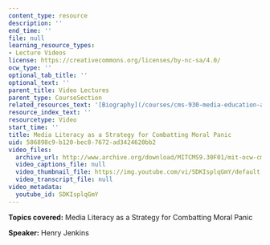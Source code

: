 ```yaml
---
content_type: resource
description: ''
end_time: ''
file: null
learning_resource_types:
- Lecture Videos
license: https://creativecommons.org/licenses/by-nc-sa/4.0/
ocw_type: ''
optional_tab_title: ''
optional_text: ''
parent_title: Video Lectures
parent_type: CourseSection
related_resources_text: '[Biography](/courses/cms-930-media-education-and-the-marketplace-fall-2001/video_galleries/video-lectures/biography#hj)'
resource_index_text: ''
resourcetype: Video
start_time: ''
title: Media Literacy as a Strategy for Combatting Moral Panic
uid: 586898c9-b120-bec8-7672-ad3424620bb2
video_files:
  archive_url: http://www.archive.org/download/MITCMS9.30F01/mit-ocw-cms930-henry-03jul2003-220k.mp4
  video_captions_file: null
  video_thumbnail_file: https://img.youtube.com/vi/SDKIsplqGmY/default.jpg
  video_transcript_file: null
video_metadata:
  youtube_id: SDKIsplqGmY
---
```


**Topics covered:** Media Literacy as a Strategy for Combatting Moral Panic

**Speaker:** Henry Jenkins

